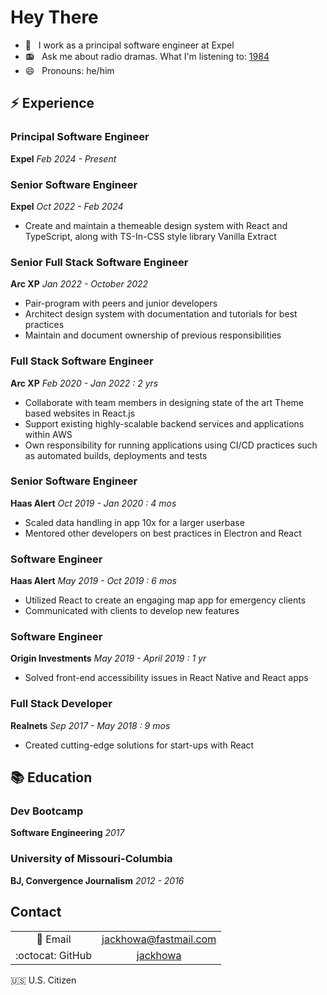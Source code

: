 # Hey There

- 📰 &nbsp; I work as a principal software engineer at Expel
- 📻 &nbsp; Ask me about radio dramas. What I'm listening to: [1984](https://www.audible.com/pd/George-Orwells-1984-Audiobook/B0CRRP4WW7)
- 😄 &nbsp; Pronouns: he/him

## :zap: Experience

### Principal Software Engineer

**Expel**
*Feb 2024 - Present*

### Senior Software Engineer

**Expel**
*Oct 2022 - Feb 2024*

- Create and maintain a themeable design system with React and TypeScript, along
with TS-In-CSS style library Vanilla Extract

### Senior Full Stack Software Engineer

**Arc XP**
*Jan 2022 - October 2022*

- Pair-program with peers and junior developers
- Architect design system with documentation and tutorials for best practices
- Maintain and document ownership of previous responsibilities

### Full Stack Software Engineer

**Arc XP**
*Feb 2020 - Jan 2022 : 2 yrs*

- Collaborate with team members in designing state of the art Theme based websites
in React.js
- Support existing highly-scalable backend services and applications within AWS
- Own responsibility for running applications using CI/CD practices such as
automated builds, deployments and tests

### Senior Software Engineer

**Haas Alert**
*Oct 2019 - Jan 2020 : 4 mos*

- Scaled data handling in app 10x for a larger userbase
- Mentored other developers on best practices in Electron and React

### Software Engineer

**Haas Alert**
*May 2019 - Oct 2019 : 6 mos*

- Utilized React to create an engaging map app for emergency clients
- Communicated with clients to develop new features

### Software Engineer

**Origin Investments**
*May 2019 - April 2019 : 1 yr*

- Solved front-end accessibility issues in React Native and React apps

### Full Stack Developer

**Realnets**
*Sep 2017 - May 2018 : 9 mos*

- Created cutting-edge solutions for start-ups with React

## :books: Education

### Dev Bootcamp

**Software Engineering**
*2017*

### University of Missouri-Columbia

**BJ, Convergence Journalism**
*2012 - 2016*

## Contact

| | |
|:----:|:---:|
|:incoming_envelope: Email | [jackhowa@fastmail.com](mailto:jackhowa@fastmail)|
|:octocat: GitHub | [jackhowa](https://github.com/jackhowa/)|

:us: U.S. Citizen
